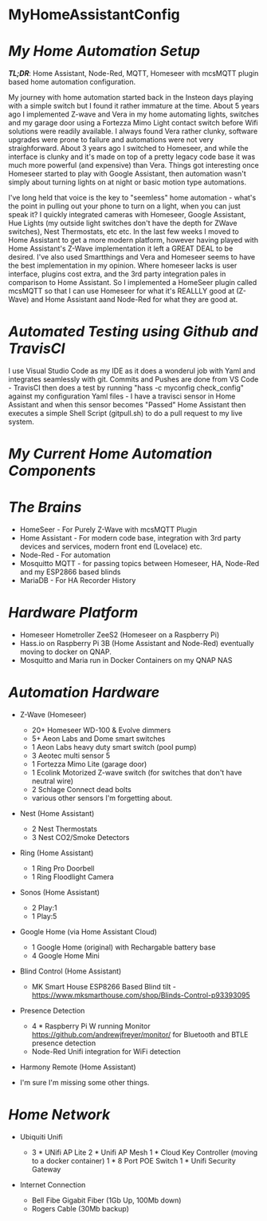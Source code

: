 # MyHomeAssistantConfig

# *My Home Automation Setup*

***TL;DR***: Home Assistant, Node-Red, MQTT, Homeseer with mcsMQTT plugin based home automation configuration.

My journey with home automation started back in the Insteon days playing with a simple switch but I found it rather immature at the time.  About 5 years ago I implemented Z-wave and Vera in my home automating lights, switches and my garage door using a Fortezza Mimo Light contact switch before Wifi solutions were readily available.  I always 
found Vera rather clunky, software upgrades were prone to failure and automations were not very straighforward.  About 3 years ago I switched to Homeseer, and while the interface is clunky and it's made on top of a pretty legacy code base it was much more powerful (and expensive) than Vera.  Things got interesting once Homeseer started to 
play with Google Assistant, then automation wasn't simply about turning lights on at night or basic motion type automations.  

I've long held that voice is the key to "seemless" home automation - what's the point in pulling out your phone to turn on a light, when you can just speak it?  I quickly integrated cameras with Homeseer, Google Assistant, Hue Lights (my outside light switches don't have the depth for ZWave switches), Nest Thermostats, etc etc.  In the last few weeks I moved to Home Assistant to get a more modern platform, however having played with Home Assistant's Z-Wave implementation it left a GREAT DEAL to be desired. I've also used Smartthings and Vera and Homeseer seems to have the best implementation in my opinion.  Where homeseer lacks is user interface, plugins cost extra, and the 3rd party integration pales in comparison to Home Assistant. So I implemented a HomeSeer plugin called mcsMQTT so that I can use Homeseer for what it's REALLLY good at (Z-Wave) and Home Assistant aand Node-Red for what they are good at.

# *Automated Testing using Github and TravisCI*

I use Visual Studio Code as my IDE as it does a wonderul job with Yaml and integrates seamlessly with git.  Commits and Pushes are done from VS Code - TravisCI then does a test by running "hass -c myconfig check_config" against my configuration Yaml files - I have a travisci sensor in Home Assistant and when this sensor becomes "Passed" Home Assistant then executes a simple Shell Script (gitpull.sh) to do a pull request to my live system.

# *My Current Home Automation Components*

# *The Brains*

 *  HomeSeer - For Purely Z-Wave with mcsMQTT Plugin
 *  Home Assistant - For modern code base, integration with 3rd party devices and services, modern front end (Lovelace) etc.
 *  Node-Red - For automation
 *  Mosquitto MQTT - for passing topics between Homeseer, HA, Node-Red and my ESP2866 based blinds
 *  MariaDB - For HA Recorder History

# *Hardware Platform*

 *  Homeseer Hometroller ZeeS2 (Homeseer on a Raspberry Pi)
 *  Hass.io on Raspberry Pi 3B (Home Assistant and Node-Red) eventually moving to docker on QNAP.
 *  Mosquitto and Maria run in Docker Containers on my QNAP NAS

# *Automation Hardware*

 *  Z-Wave (Homeseer)
    * 20+ Homeseer WD-100 & Evolve dimmers 
    * 5+ Aeon Labs and Dome smart switches
    * 1 Aeon Labs heavy duty smart switch (pool pump)
    * 3 Aeotec multi sensor 5 
    * 1 Fortezza Mimo Lite (garage door) 
    * 1 Ecolink Motorized Z-wave switch (for switches that don't have neutral wire)
    * 2 Schlage Connect dead bolts
    * various other sensors I'm forgetting about.
 
*  Nest (Home Assistant)
    * 2 Nest Thermostats 
    * 3 Nest CO2/Smoke Detectors
 
 * Ring (Home Assistant)
    * 1 Ring Pro Doorbell 
    * 1 Ring Floodlight Camera

 * Sonos (Home Assistant)   
    * 2 Play:1
    * 1 Play:5

 * Google Home (via Home Assistant Cloud)
    * 1 Google Home (original) with Rechargable battery base
    * 4 Google Home Mini   

 * Blind Control (Home Assistant)
    * MK Smart House ESP8266 Based Blind tilt - https://www.mksmarthouse.com/shop/Blinds-Control-p93393095

 * Presence Detection
   * 4 * Raspberry Pi W running Monitor https://github.com/andrewjfreyer/monitor/ for Bluetooth and BTLE presence detection
   * Node-Red Unifi integration for WiFi detection
 
 * Harmony Remote (Home Assistant)  

 * I'm sure I'm missing some other things.

# *Home Network*

  * Ubiquiti Unifi
    * 3 * UNifi AP Lite
      2 * Unifi AP Mesh
      1 * Cloud Key Controller (moving to a docker container)
      1 * 8 Port POE Switch
      1 * Unifi Security Gateway
  
  * Internet Connection
    * Bell Fibe Gigabit Fiber (1Gb Up, 100Mb down)
    * Rogers Cable (30Mb backup)